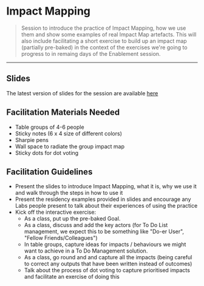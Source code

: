 # Impact Mapping

> Session to introduce the practice of Impact Mapping, how we use them and show some examples of real Impact Map artefacts. This will also include facilitating a short exercise to build up an impact map (partially pre-baked) in the context of the exercises we're going to progress to in remaing days of the Enablement session.

_____


## Slides

The latest version of slides for the session are available [here](https://docs.google.com/presentation/d/1KezYTSWqSxkyHYPa4SO0lxB8aPrL5T9WPeIzpXmnxRk/edit?usp=sharing)




## Facilitation Materials Needed

* Table groups of 4-6 people
* Sticky notes (6 x 4 size of different colors)
* Sharpie pens
* Wall space to radiate the group impact map
* Sticky dots for dot voting



## Facilitation Guidelines

* Present the slides to introduce Impact Mapping, what it is, why we use it and walk through the steps in how to use it
* Present the residency examples provided in slides and encourage any Labs people present to talk about their experiences of using the practice
* Kick off the interactive exercise:
    * As a class, put up the pre-baked Goal. 
    * As a class, discuss and add the key actors (for To Do List management, we expect this to be something like "Do-er User", "Fellow Friends/Colleagues")
    * In table groups, capture ideas for impacts / behaviours we might want to achieve in a To Do Management solution.
    * As a class, go round and and capture all the impacts (being careful to correct any outputs that have been written instead of outcomes)
    * Talk about the process of dot voting to capture prioritised impacts and facilitate an exercise of doing this